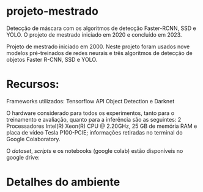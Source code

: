 # projeto-mestrado
Detecção de máscara com os algoritmos de detecção Faster-RCNN, SSD e YOLO. O projeto de mestrado iniciado em 2020 e concluído em 2023.

Projeto de mestrado iniciado em 2000. Neste projeto foram usados nove modelos pré-treinados de redes neurais e três algoritmos de detecção de objetos Faster R-CNN, SSD e YOLO.

# Recursos:
Frameworks utilizados: Tensorflow API Object Detection e Darknet

O hardware considerado para todos os experimentos, tanto para o treinamento e avaliação, quanto para a inferência são as seguintes: 2 Processadores Intel(R) Xeon(R) CPU @ 2.20GHz, 25 GB de memória RAM e placa de vídeo Tesla P100-PCIE; informações retiradas no terminal do Google Colaboratory.

O _dataset_, _scripts_ e os notebooks (google colab) estão disponíveis no google drive:

# Detalhes do ambiente





